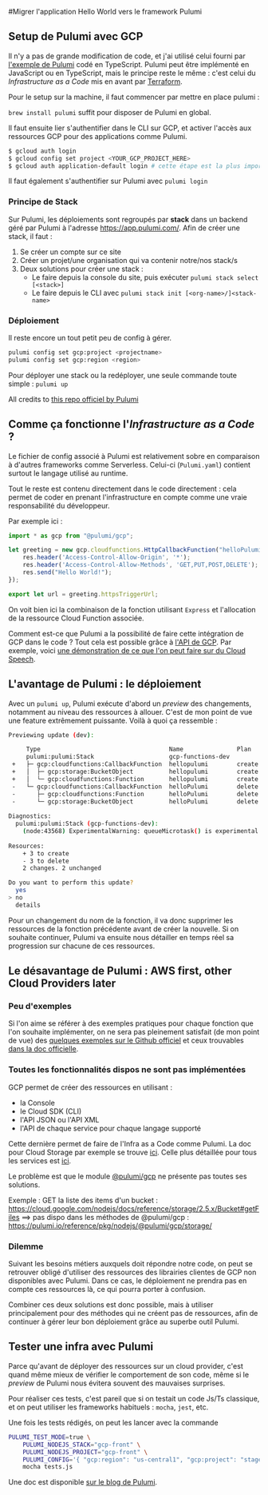 #Migrer l'application Hello World vers le framework Pulumi 

## Setup de Pulumi avec GCP

Il n'y a pas de grande modification de code, et j'ai utilisé celui fourni par [l'exemple de Pulumi](<https://github.com/pulumi/examples/tree/master/gcp-ts-functions>) codé en TypeScript. Pulumi peut être implémenté en JavaScript ou en TypeScript, mais le principe reste le même : c'est celui du *Infrastructure as a Code* mis en avant par [Terraform](<https://www.terraform.io/>).

Pour le setup sur la machine, il faut commencer par mettre en place pulumi :

`brew install pulumi` suffit pour disposer de Pulumi en global.

Il faut ensuite lier s'authentifier dans le CLI sur GCP, et activer l'accès aux ressources GCP pour des applications comme Pulumi.

```bash
$ gcloud auth login
$ gcloud config set project <YOUR_GCP_PROJECT_HERE>
$ gcloud auth application-default login # cette étape est la plus importante
```

Il faut également s'authentifier sur Pulumi avec `pulumi login`

### Principe de Stack

Sur Pulumi, les déploiements sont regroupés par **stack** dans un backend géré par Pulumi à l'adresse <https://app.pulumi.com/>. Afin de créer une stack, il faut :

1. Se créer un compte sur ce site
2. Créer un projet/une organisation qui va contenir notre/nos stack/s
3. Deux solutions pour créer une stack :
   * Le faire depuis la console du site, puis exécuter `pulumi stack select [<stack>]`
   * Le faire depuis le CLI avec `pulumi stack init [<org-name>/]<stack-name>`

### Déploiement

Il reste encore un tout petit peu de config à gérer.

```bash
pulumi config set gcp:project <projectname>
pulumi config set gcp:region <region>
```

Pour déployer une stack ou la redéployer, une seule commande toute simple : `pulumi up`

All credits to [this repo officiel by Pulumi](<https://github.com/pulumi/examples/tree/master/gcp-ts-functions>)

## Comme ça fonctionne l'*Infrastructure as a Code* ?

Le fichier de config associé à Pulumi est relativement sobre en comparaison à d'autres frameworks comme Serverless. Celui-ci (`Pulumi.yaml`) contient surtout le langage utilisé au runtime.

Tout le reste est contenu directement dans le code directement : cela permet de coder en prenant l'infrastructure en compte comme une vraie responsabilité du développeur.

Par exemple ici :

```typescript
import * as gcp from "@pulumi/gcp";

let greeting = new gcp.cloudfunctions.HttpCallbackFunction("helloPulumi", (req, res) => {
    res.header('Access-Control-Allow-Origin', '*');
    res.header('Access-Control-Allow-Methods', 'GET,PUT,POST,DELETE');
    res.send("Hello World!");
});

export let url = greeting.httpsTriggerUrl;
```

On voit bien ici la combinaison de la fonction utilisant `Express` et l'allocation de la ressource Cloud Function associée.

Comment est-ce que Pulumi a la possibilité de faire cette intégration de GCP dans le code ?
Tout cela est possible grâce à [l'API de GCP](<https://cloud.google.com/nodejs/>). Par exemple, voici [une démonstration de ce que l'on peut faire sur du Cloud Speech](<https://github.com/googleapis/nodejs-speech>).

## L'avantage de Pulumi : le déploiement

Avec un `pulumi up`, Pulumi exécute d'abord un *preview* des changements, notamment au niveau des ressources à allouer. C'est de mon point de vue une feature extrêmement puissante. Voilà à quoi ça ressemble :

```bash
Previewing update (dev):

     Type                                    Name               Plan       Info
     pulumi:pulumi:Stack                     gcp-functions-dev             1 message
 +   ├─ gcp:cloudfunctions:CallbackFunction  hellopulumi        create     
 +   │  ├─ gcp:storage:BucketObject          hellopulumi        create     
 +   │  └─ gcp:cloudfunctions:Function       hellopulumi        create     
 -   └─ gcp:cloudfunctions:CallbackFunction  helloPulumi        delete     
 -      ├─ gcp:cloudfunctions:Function       helloPulumi        delete     
 -      └─ gcp:storage:BucketObject          helloPulumi        delete     
 
Diagnostics:
  pulumi:pulumi:Stack (gcp-functions-dev):
    (node:43568) ExperimentalWarning: queueMicrotask() is experimental.
 
Resources:
    + 3 to create
    - 3 to delete
    2 changes. 2 unchanged

Do you want to perform this update?
  yes
> no
  details

```

Pour un changement du nom de la fonction, il va donc supprimer les ressources de la fonction précédente avant de créer la nouvelle. Si on souhaite continuer, Pulumi va ensuite nous détailler en temps réel sa progression sur chacune de ces ressources.

## Le désavantage de Pulumi : AWS first, other Cloud Providers later

### Peu d'exemples

Si l'on aime se référer à des exemples pratiques pour chaque fonction que l'on souhaite implémenter, on ne sera pas pleinement satisfait (de mon point de vue) des [quelques exemples sur le Github officiel](https://github.com/pulumi/examples) et ceux trouvables [dans la doc officielle](https://pulumi.io/reference/pkg/nodejs/@pulumi/gcp/index.html).

### Toutes les fonctionnalités dispos ne sont pas implémentées

GCP permet de créer des ressources en utilisant :

* la Console
* le Cloud SDK (CLI)
* l'API JSON ou l'API XML
* l'API de chaque service pour chaque langage supporté

Cette dernière permet de faire de l'Infra as a Code comme Pulumi. La doc pour Cloud Storage par exemple se trouve [ici](https://cloud.google.com/storage/docs/reference/libraries). Celle plus détaillée pour tous les services est [ici](https://cloud.google.com/nodejs/docs/reference/storage/2.5.x/).

Le problème est que le module [@pulumi/gcp](https://github.com/pulumi/pulumi-gcp) ne présente pas toutes ses solutions.

Exemple : GET la liste des items d'un bucket : https://cloud.google.com/nodejs/docs/reference/storage/2.5.x/Bucket#getFiles ==> pas dispo dans les méthodes de @pulumi/gcp : https://pulumi.io/reference/pkg/nodejs/@pulumi/gcp/storage/

### Dilemme

Suivant les besoins métiers auxquels doit répondre notre code, on peut se retrouver obligé d'utiliser des ressources des librairies clientes de GCP non disponibles avec Pulumi. Dans ce cas, le déploiement ne prendra pas en compte ces ressources là, ce qui pourra porter à confusion.

Combiner ces deux solutions est donc possible, mais à utiliser principalement pour des méthodes qui ne créent pas de ressources, afin de continuer à gérer leur bon déploiement grâce au superbe outil Pulumi.

## Tester une infra avec Pulumi

Parce qu'avant de déployer des ressources sur un cloud provider, c'est quand même mieux de vérifier le comportement de son code, même si le *preview* de Pulumi nous évitera souvent des mauvaises surprises.

Pour réaliser ces tests, c'est pareil que si on testait un code Js/Ts classique, et on peut utiliser les frameworks habituels : `mocha`, `jest`, etc.

Une fois les tests rédigés, on peut les lancer avec la commande

```bash
PULUMI_TEST_MODE=true \
    PULUMI_NODEJS_STACK="gcp-front" \
    PULUMI_NODEJS_PROJECT="gcp-front" \
    PULUMI_CONFIG='{ "gcp:region": "us-central1", "gcp:project": "stage-bof-search" }' \
    mocha tests.js
```

Une doc est disponible [sur le blog de Pulumi](https://blog.pulumi.com/testing-your-infrastructure-as-code-with-pulumi).